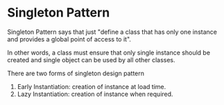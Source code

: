 # Singleton Pattern

Singleton Pattern says that just "define a class that has only one instance and provides a global point of access to it".

In other words, a class must ensure that only single instance should be created and single object can be used by all other classes.

There are two forms of singleton design pattern

1. Early Instantiation: creation of instance at load time.
2. Lazy Instantiation: creation of instance when required.
